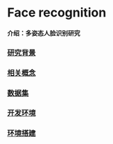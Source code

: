 # Face recognition

#### 介绍：多姿态人脸识别研究

### [研究背景](./doc/background.md)

### [相关概念](./doc/concept.md)

### [数据集](./doc/dataset.md)

### [开发环境](doc/dev_setting.md)

### [环境搭建](doc/setting_up.md)

